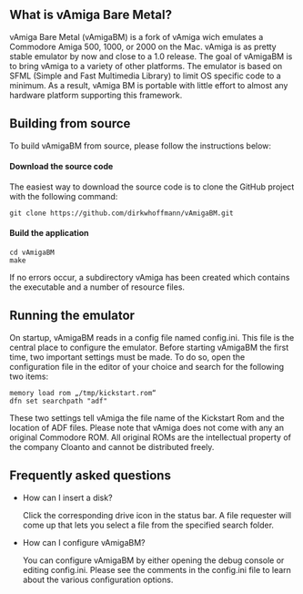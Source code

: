 ## What is vAmiga Bare Metal? 

vAmiga Bare Metal (vAmigaBM) is a fork of vAmiga wich emulates a Commodore Amiga 500, 1000, or 2000 on the Mac. vAmiga is as pretty stable emulator by now and close to a 1.0 release. The goal of vAmigaBM is to bring vAmiga to a variety of other platforms. The emulator is based on SFML (Simple and Fast Multimedia Library) to limit OS specific code to a minimum. As a result, vAmiga BM is portable with little effort to almost any hardware platform supporting this framework.

## Building from source

To build vAmigaBM from source, please follow the instructions below: 

#### Download the source code

The easiest way to download the source code is to clone the GitHub project with the following command:

    git clone https://github.com/dirkwhoffmann/vAmigaBM.git

#### Build the application

    cd vAmigaBM
    make

  If no errors occur, a subdirectory vAmiga has been created which contains the executable and a number of resource files.

## Running the emulator

On startup, vAmigaBM reads in a config file named config.ini. This file is the central place to configure the emulator. Before starting vAmigaBM the first time, two important settings must be made. To do so, open the configuration file in the editor of your choice and search for the following two items:

    memory load rom „/tmp/kickstart.rom“
    dfn set searchpath "adf"

These two settings tell vAmiga the file name of the Kickstart Rom and the location of ADF files. Please note that vAmiga does not come with any an original Commodore ROM. All original ROMs are the intellectual property of the company Cloanto and cannot be distributed freely.

## Frequently asked questions

- How can I insert a disk? 

  Click the corresponding drive icon in the status bar. A file requester will come up that lets you select a file from the specified search folder.

- How can I configure vAmigaBM?

  You can configure vAmigaBM by either opening the debug console or editing config.ini. Please see the comments in the config.ini file to learn about the various configuration options.


